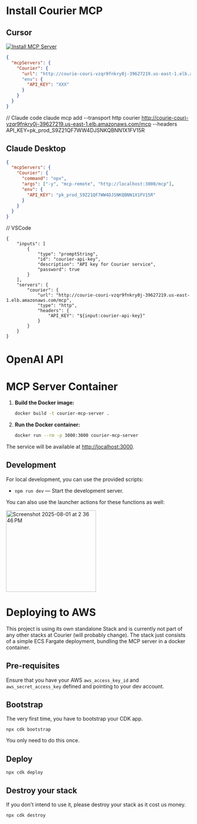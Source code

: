 # Install Courier MCP

## Cursor

[![Install MCP Server](https://cursor.com/deeplink/mcp-install-dark.svg)](https://cursor.com/install-mcp?name=Courier&config=JTdCJTIydXJsJTIyJTNBJTIyaHR0cHMlM0ElMkYlMkZhcGkuY291cmllci5jb20lMkZtY3AlMjIlMkMlMjJlbnYlMjIlM0ElN0IlMjJBUElfS0VZJTIyJTNBJTIyWFhYJTIyJTdEJTdE)

```json
{
  "mcpServers": {
    "Courier": {
      "url": "http://courie-couri-vzqr9fnkry0j-39627219.us-east-1.elb.amazonaws.com/mcp", // TODO: Get real url
      "env": {
        "API_KEY": "XXX"
      }
    }
  }
}
```

// Claude code
claude mcp add --transport http courier http://courie-couri-vzqr9fnkry0j-39627219.us-east-1.elb.amazonaws.com/mcp --headers API_KEY=pk_prod_S9Z21QF7WW4DJSNKQBNN1X1FV15R

## Claude Desktop

```json
{
  "mcpServers": {
    "Courier": {
      "command": "npx",
      "args": ["-y", "mcp-remote", "http://localhost:3000/mcp"],
      "env": {
        "API_KEY": "pk_prod_S9Z21QF7WW4DJSNKQBNN1X1FV15R"
      }
    }
  }
}
```

// VSCode
```
{
	"inputs": [
		{
			"type": "promptString",
			"id": "courier-api-key",
			"description": "API key for Courier service",
			"password": true
		}
	],
	"servers": {
		"courier": {
			"url": "http://courie-couri-vzqr9fnkry0j-39627219.us-east-1.elb.amazonaws.com/mcp",
			"type": "http",
			"headers": {
				"API_KEY": "${input:courier-api-key}"
			}
		}
	}
}
```

# OpenAI API


# MCP Server Container

1. **Build the Docker image:**

   ```sh
   docker build -t courier-mcp-server .
   ```

2. **Run the Docker container:**

   ```sh
   docker run --rm -p 3000:3000 courier-mcp-server
   ```

The service will be available at [http://localhost:3000](http://localhost:3000).

## Development

For local development, you can use the provided scripts:

- `npm run dev` — Start the development server.

You can also use the launcher actions for these functions as well:

<img width="245" height="222" alt="Screenshot 2025-08-01 at 2 36 46 PM" src="https://github.com/user-attachments/assets/d9c06cae-9b2b-4e30-90bc-441e11ef633e" />

# Deploying to AWS

This project is using its own standalone Stack and is currently not part of any other stacks at 
Courier (will probably change). The stack just consists of a simple ECS Fargate deployment, bundling
the MCP server in a docker container.

## Pre-requisites

Ensure that you have your AWS `aws_access_key_id` and `aws_secret_access_key` defined and pointing to your
dev account.

## Bootstrap

The very first time, you have to bootstrap your CDK app.

`npx cdk bootstrap`

You only need to do this once.

## Deploy

`npx cdk deploy`

## Destroy your stack

If you don't intend to use it, please destroy your stack as it cost us money.

`npx cdk destroy`




